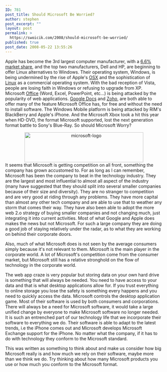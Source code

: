 ```yaml
---
ID: 781
post_title: Should Microsoft Be Worried?
author: stephen
post_excerpt: ""
layout: post
permalink: >
  https://swoicik.com/2008/should-microsoft-be-worried/
published: true
post_date: 2008-05-22 13:55:26
---
```

Apple has become the 3rd largest computer manufacturer, with a <a href="http://www.appleinsider.com/articles/08/04/16/apple_snags_6_6_share_of_us_pc_market_in_first_quarter.html">6.6% market share</a>, and the top two manufacturers, Dell and HP, are beginning to offer Linux alternatives to Windows.  Their operating system, Windows, is being undermined by the rise of Apple's <a href="http://www.apple.com/macosx/">OSX</a> and the sophistication of <a href="http://www.distrowatch.com/">Linux</a> as a commercial operating system.  With the bad reception of Vista, people are losing faith in Windows or refusing to upgrade from XP.  Microsoft <a href="http://office.microsoft.com/en-us/default.aspx">Office</a> (Word, Excel, PowerPoint, etc...) is being attacked by the popularity of web applications.  <a href="http://docs.google.com/">Google Docs</a> and <a href="http://www.zoho.com/">Zoho</a>, are both able to offer many of the feature Microsoft Office has, for free and without the need to install software.  The Windows Mobile platform is being attacked by RIM's BlackBerry and Apple's iPhone.  And the Microsoft Xbox took a hit this year when HD-DVD, the format Microsoft supported, lost the next generation format battle to Sony's Blue-Ray.  So should Microsoft Worry?
<div style="text-align: center"><a href="http://lh4.ggpht.com/Milansoc15/SDX1QgEwKpI/AAAAAAAAAOU/DaQNK3lnYrk/s1600-h/microsoft-logo%5B3%5D.jpg"><img style="height: 96px;width: 381px" src="http://lh5.ggpht.com/Milansoc15/SDX1QwEwKqI/AAAAAAAAAOc/uiBzGNMizxU/microsoft-logo_thumb%5B1%5D.jpg?imgmax=800" alt="microsoft-logo" /></a></div>
It seems that Microsoft is getting competition on all front, something the company has grown accustomed to.  For as long as I can remember, Microsoft has been the company to beat in the technology industry.  They are the largest and most influential to almost all aspect of the industry (many have suggested that they should split into several smaller companies because of their size and diversity). They are no stranger to competition and are very good at riding through any problems.  They have more capital than almost any other tech company and are able to use that to weather any storm that comes their way.  They have also been able to adopt the more web 2.o strategy of buying smaller companies and not changing much, just integrating it into current activities.  Most of what Google and Apple does makes the news but not Microsoft.  For such a large company they are doing a good job of staying relatively under the radar, as to what they are working on behind their corporate doors.

Also, much of what Microsoft does is not seen by the average consumers simply because it's not relevant to them.  Microsoft is the main player in the corporate world.  A lot of Microsoft's competition come from the consumer market, but Microsoft still has a relative stronghold on the flow of technology in the corporate world.

The web app craze is very popular but storing data on your own hard drive is something that will always be needed.  You need to have access to your data and that is what desktop applications allow for.  If you trust everything to online storage you lose the safety is something every happens and you need to quickly access the data.  Microsoft controls the desktop application game.  Most of their software is used by both consumers and corporations.  There will always be a need for Microsoft software, it would take a large unified change by everyone to make Microsoft software no longer needed.  It is such an entrenched part of our technology life that we incorporate their software to everything we do.  Their software is able to adapt to the latest trends, i.e the iPhone comes out and Microsoft develops Microsoft Exchange support for the iPhone.  No matter what the company, if it has to do with technology they conform to the Microsoft standard.

This was written as something to think about and make us consider how big Microsoft really is and how much we rely on their software, maybe more than we think we do.  Try thinking about how many Microsoft products you use or how much you conform to the Microsoft format.